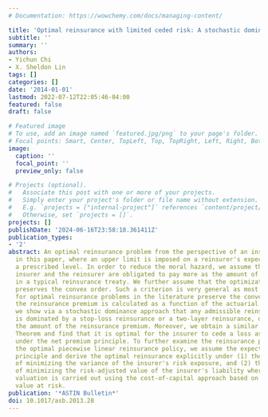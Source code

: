 ```yaml
---
# Documentation: https://wowchemy.com/docs/managing-content/

title: 'Optimal reinsurance with limited ceded risk: A stochastic dominance approach'
subtitle: ''
summary: ''
authors:
- Yichun Chi
- X. Sheldon Lin
tags: []
categories: []
date: '2014-01-01'
lastmod: 2022-07-12T22:05:46-04:00
featured: false
draft: false

# Featured image
# To use, add an image named `featured.jpg/png` to your page's folder.
# Focal points: Smart, Center, TopLeft, Top, TopRight, Left, Right, BottomLeft, Bottom, BottomRight.
image:
  caption: ''
  focal_point: ''
  preview_only: false

# Projects (optional).
#   Associate this post with one or more of your projects.
#   Simply enter your project's folder or file name without extension.
#   E.g. `projects = ["internal-project"]` references `content/project/deep-learning/index.md`.
#   Otherwise, set `projects = []`.
projects: []
publishDate: '2024-06-16T23:58:18.361411Z'
publication_types:
- '2'
abstract: An optimal reinsurance problem from the perspective of an insurer is studied
  in this paper, where an upper limit is imposed on a reinsurer's expected loss over
  a prescribed level. In order to reduce the moral hazard, we assume that both the
  insurer and the reinsurer are obligated to pay more as the amount of loss increases
  in a typical reinsurance treaty. We further assume that the optimization criterion
  preserves the convex order. Such a criterion is very general as most of the criteria
  for optimal reinsurance problems in the literature preserve the convex order. When
  the reinsurance premium is calculated as a function of the actuarial value of coverage,
  we show via a stochastic dominance approach that any admissible reinsurance policy
  is dominated by a stop-loss reinsurance or a two-layer reinsurance, depending upon
  the amount of the reinsurance premium. Moreover, we obtain a similar result to Mossin's
  Theorem and find that it is optimal for the insurer to cede a loss as much as possible
  under the net premium principle. To further examine the reinsurance premium for
  the optimal piecewise linear reinsurance policy, we assume the expected value premium
  principle and derive the optimal reinsurance explicitly under (1) the criterion
  of minimizing the variance of the insurer's risk exposure, and (2) the criterion
  of minimizing the risk-adjusted value of the insurer's liability where the liability
  valuation is carried out using the cost-of-capital approach based on the conditional
  value at risk.
publication: '*ASTIN Bulletin*'
doi: 10.1017/asb.2013.28
---
```

